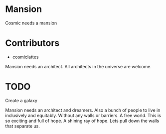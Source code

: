 # Mansion

Cosmic needs a mansion

# Contributors
- cosmiclattes

Mansion needs an architect. All architects in the universe are welcome.

# TODO
Create a galaxy

Mansion needs an architect and dreamers. Also a bunch of people to live in inclusively and equitably. Without any walls or barriers. A free world. This is so exciting and full of hope. A shining ray of hope. Lets pull down the walls that separate us.
